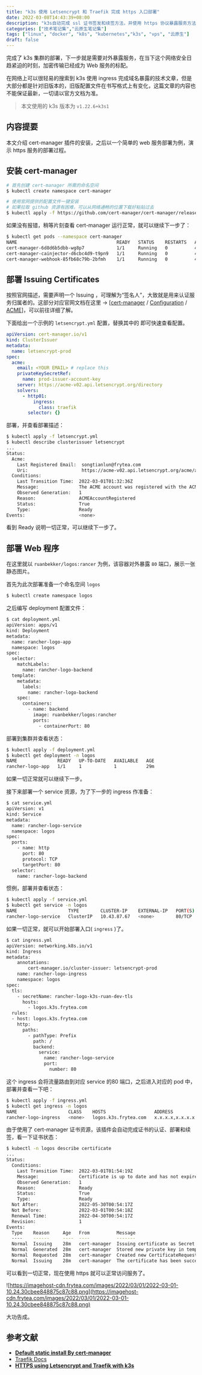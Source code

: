 ```yaml
---
title: "k3s 使用 Letsencrypt 和 Traefik 完成 https 入口部署"
date: 2022-03-08T14:43:39+08:00
description: "k3s自动完成 ssl 证书签发和续签方法，并使用 https 协议暴露服务方法介绍。"
categories: ["技术笔记集","云原生笔记集"]
tags: ["linux", "docker", "k8s", "kubernetes","k3s", "vps", "云原生"]
draft: false
---
```


完成了 k3s 集群的部署，下一步就是需要对外暴露服务，在当下这个网络安全日趋紧迫的时刻，加密传输已经成为 Web 服务的标配。

在网络上可以很轻易的搜索到 k3s 使用 ingress 完成域名暴露的技术文章，但是大部分都是针对旧版本的，旧版配置文件在书写格式上有变化，这篇文章的内容也不能保证最新，一切请以官方文档为准。

> 本文使用的 k3s 版本为 `v1.22.6+k3s1`
> 

## 内容提要

本文介绍 cert-manager 插件的安装，之后以一个简单的 web 服务部署为例，演示 https 服务的部署过程。

## 安装 cert-manager

```bash
# 首先创建 cert-manager 所需的命名空间
$ kubectl create namespace cert-manager

# 使用官网提供的配置文件一键安装
# 如果拉取 github 资源有困难，可以从网络通畅的位置下载好粘贴过去
$ kubectl apply -f https://github.com/cert-manager/cert-manager/releases/download/v1.7.1/cert-manager.yaml
```

如果没有报错，稍等片刻查看 cert-manager 运行正常，就可以继续下一步了：

```bash
$ kubectl get pods --namespace cert-manager
NAME                                     READY   STATUS    RESTARTS   AGE
cert-manager-6d8d6b5dbb-wg8p7            1/1     Running   0          44m
cert-manager-cainjector-d6cbc4d9-t9pn9   1/1     Running   0          44m
cert-manager-webhook-85fb68c79b-2bfmh    1/1     Running   0          44m
```

## 部署 ****Issuing Certificates****

按照官网描述，需要声明一个 Issuing ，可理解为“签名人”，大致就是用来认证服务归属者的。这部分对应官网文档在这里 → [[cert-manager](https://cert-manager.io/docs/) / [Configuration](https://cert-manager.io/docs/configuration/) / [ACME](https://cert-manager.io/docs/configuration/acme/)]，可以前往详细了解。

下面给出一个示例的 `letsencrypt.yml` 配置，替换其中的 <YOUR EMAIL> 即可快速查看配置。

```yaml
apiVersion: cert-manager.io/v1
kind: ClusterIssuer
metadata:
  name: letsencrypt-prod
spec:
  acme:
    email: <YOUR EMAIL> # replace this
    privateKeySecretRef:
      name: prod-issuer-account-key
    server: https://acme-v02.api.letsencrypt.org/directory
    solvers:
      - http01:
          ingress:
            class: traefik
        selector: {}
```

部署，并查看部署描述：

```bash
$ kubectl apply -f letsencrypt.yml
$ kubectl describe clusterissuer letsencrypt
...
Status:
  Acme:
    Last Registered Email:  songtianlun@frytea.com
    Uri:                    https://acme-v02.api.letsencrypt.org/acme/acct/430905970
  Conditions:
    Last Transition Time:  2022-03-01T01:32:36Z
    Message:               The ACME account was registered with the ACME server
    Observed Generation:   1
    Reason:                ACMEAccountRegistered
    Status:                True
    Type:                  Ready
Events:                    <none>
```

看到 Ready 说明一切正常，可以继续下一步了。

## 部署 Web 程序

在这里就以 `ruanbekker/logos:rancer` 为例，该容器对外暴露 `80` 端口，展示一张静态图片。

首先为此次部署准备一个命名空间 `logos` 

```bash
$ kubectl create namespace logos
```

之后编写 deployment 配置文件：

```bash
$ cat deployment.yml
apiVersion: apps/v1
kind: Deployment
metadata:
  name: rancher-logo-app
  namespace: logos
spec:
  selector:
    matchLabels:
      name: rancher-logo-backend
  template:
    metadata:
      labels:
        name: rancher-logo-backend
    spec:
      containers:
        - name: backend
          image: ruanbekker/logos:rancher
          ports:
            - containerPort: 80
```

部署到集群并查看状态：

```bash
$ kubectl apply -f deployment.yml
$ kubectl get deployment -n logos
NAME               READY   UP-TO-DATE   AVAILABLE   AGE
rancher-logo-app   1/1     1            1           29m
```

如果一切正常就可以继续下一步。

接下来部署一个 service 资源，为了下一步的 ingress 作准备：

```bash
$ cat service.yml
apiVersion: v1
kind: Service
metadata:
  name: rancher-logo-service
  namespace: logos
spec:
  ports:
    - name: http
      port: 80
      protocol: TCP
      targetPort: 80
  selector:
    name: rancher-logo-backend
```

惯例，部署并查看状态：

```bash
$ kubectl apply -f service.yml
$ kubectl get service -n logos
NAME                   TYPE        CLUSTER-IP    EXTERNAL-IP   PORT(S)   AGE
rancher-logo-service   ClusterIP   10.43.87.67   <none>        80/TCP    33m
```

如果一切正常，就可以开始部署入口( `ingress` )了。

```bash
$ cat ingress.yml
apiVersion: networking.k8s.io/v1
kind: Ingress
metadata:
    annotations:
        cert-manager.io/cluster-issuer: letsencrypt-prod
    name: rancher-logo-ingress
    namespace: logos
spec:
  tls:
    - secretName: rancher-logo-k3s-ruan-dev-tls
      hosts:
        - logos.k3s.frytea.com
  rules:
  - host: logos.k3s.frytea.com
    http:
      paths:
        - pathType: Prefix
          path: /
          backend:
            service:
              name: rancher-logo-service
              port:
                number: 80
```

这个 ingress 会将流量路由到对应 service 的80 端口，之后进入对应的 pod 中，部署并查看一下吧：

```bash
$ kubectl apply -f ingress.yml
$ kubectl get ingress -n logos
NAME                   CLASS    HOSTS                  ADDRESS                       PORTS     AGE
rancher-logo-ingress   <none>   logos.k3s.frytea.com   x.x.x.x,x.x.x.x   80, 443   26m
```

由于使用了 cert-manager 证书资源，该插件会自动完成证书的认证、部署和续签，看一下证书状态：

```bash
$ kubectl -n logos describe certificate
...
Status:
  Conditions:
    Last Transition Time:  2022-03-01T01:54:19Z
    Message:               Certificate is up to date and has not expired
    Observed Generation:   1
    Reason:                Ready
    Status:                True
    Type:                  Ready
  Not After:               2022-05-30T00:54:17Z
  Not Before:              2022-03-01T00:54:18Z
  Renewal Time:            2022-04-30T00:54:17Z
  Revision:                1
Events:
  Type    Reason     Age   From          Message
  ----    ------     ----  ----          -------
  Normal  Issuing    28m   cert-manager  Issuing certificate as Secret does not exist
  Normal  Generated  28m   cert-manager  Stored new private key in temporary Secret resource "rancher-logo-k3s-ruan-dev-tls-rgrd8"
  Normal  Requested  28m   cert-manager  Created new CertificateRequest resource "rancher-logo-k3s-ruan-dev-tls-g8rm7"
  Normal  Issuing    28m   cert-manager  The certificate has been successfully issued
```

可以看到一切正常，现在使用 https 就可以正常访问服务了。

![https://imagehost-cdn.frytea.com/images/2022/03/01/2022-03-01-10.24.30cbee848875c87c88.png](https://imagehost-cdn.frytea.com/images/2022/03/01/2022-03-01-10.24.30cbee848875c87c88.png)

大功告成。

## 参考文献

- **[Default static install By cert-manager](https://cert-manager.io/docs/installation/#default-static-install)**
- [Traefik Docs](https://doc.traefik.io/traefik/)
- **[HTTPS using Letsencrypt and Traefik with k3s](https://sysadmins.co.za/https-using-letsencrypt-and-traefik-with-k3s/)**